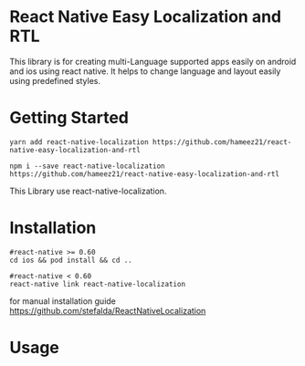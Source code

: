 # React Native Easy Localization and RTL

This library is for creating multi-Language supported apps easily on android and ios using react native.
It helps to change language and layout easily using predefined styles.

# Getting Started

`yarn add react-native-localization https://github.com/hameez21/react-native-easy-localization-and-rtl`

`npm i --save react-native-localization https://github.com/hameez21/react-native-easy-localization-and-rtl`

This Library use react-native-localization.

# Installation

```
#react-native >= 0.60
cd ios && pod install && cd ..

#react-native < 0.60
react-native link react-native-localization
```

for manual installation guide https://github.com/stefalda/ReactNativeLocalization

# Usage
